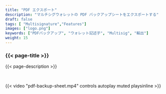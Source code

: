 ```yaml
---
title: "PDF エクスポート"
description: "マルチシグウォレットの PDF バックアップシートをエクスポートする"
draft: false
tags: [ "Multisignature","Features"]
images: ["logo.png"]
keywords: ["PDFバックアップ", "ウォレット記述子", "Multisig", "輸出"]
weight: 15
---
```


### {{< page-title >}} 
{{< page-description >}} 

<br>


{{< video "pdf-backup-sheet.mp4" controls  autoplay muted playsinline >}}